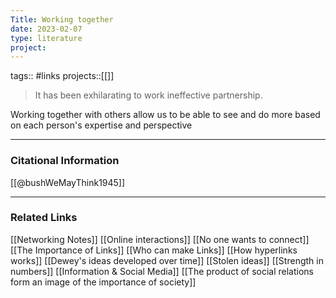 ```yaml
---
Title: Working together
date: 2023-02-07
type: literature
project:
---
```

tags:: #links 
projects::[[]]

> It has been exhilarating to work ineffective partnership.

Working together with others allow us to be able to see and do more based on each person's expertise and perspective

---
### Citational Information

[[@bushWeMayThink1945]]

---

### Related Links

[[Networking Notes]]
[[Online interactions]]
[[No one wants to connect]]
[[The Importance of Links]]
[[Who can make Links]]
[[How hyperlinks works]]
[[Dewey's ideas developed over time]]
[[Stolen ideas]]
[[Strength in numbers]]
[[Information & Social Media]]
[[The product of social relations form an image of the importance of society]]